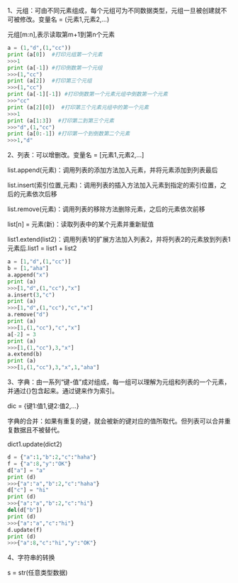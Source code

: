 1、元组：可由不同元素组成，每个元组可为不同数据类型，元组一旦被创建就不可被修改。变量名 = (元素1,元素2,...)

元组[m:n],表示读取第m+1到第n个元素
```python
a = (1,"d",(1,"cc"))
print (a[0])  #打印元组第一个元素 
>>>1
print (a[-1]) #打印倒数第一个元组
>>>(1,"cc")
print (a[2])  #打印第三个元组
>>>(1,"cc")
print (a[-1][-1]) #打印倒数第一个元素元组中倒数第一个元素
>>>"cc"
print (a[2][0])  #打印第三个元素元组中的第一个元素
>>>1
print (a[1:3])  #打印第二到第三个元素
>>>"d",(1,"cc")
print (a[0:-1]) #打印第一个到倒数第二个元素
>>>1,"d"
```
2、列表：可以增删改。变量名 = [元素1,元素2,...]

list.append(元素)：调用列表的添加方法加入元素，并将元素添加到列表最后

list.insert(索引位置,元素)：调用列表的插入方法加入元素到指定的索引位置，之后的元素依次后移

list.remove(元素)：调用列表的移除方法删除元素，之后的元素依次前移

list[n] = 元素(新)：读取列表中的某个元素并重新赋值

list1.extend(list2)：调用列表1的扩展方法加入列表2，并将列表2的元素放到列表1元素后.list1 = list1 + list2
```python
a = [1,"d",(1,"cc")]
b = [1,"aha"]
a.append("x")
print (a)
>>>[1,"d",(1,"cc"),"x"]
a.insert(3,"c")
print (a)
>>>[1,"d",(1,"cc"),"c","x"]
a.remove("d")
print (a)
>>>[1,(1,"cc"),"c","x"]
a[-2] = 3
print (a)
>>>[1,(1,"cc"),3,"x"]
a.extend(b)
print (a)
>>>[1,(1,"cc"),3,"x",1,"aha"]
```
3、字典：由一系列“键-值”成对组成，每一组可以理解为元组和列表的一个元素，并通过{}包含起来。通过键来作为索引。

dic = {键1:值1,键2:值2,...}

字典的合并：如果有重复的键，就会被新的键对应的值所取代。但列表可以合并重复数据且不被替代。

dict1.update(dict2)
```python
d = {"a":1,"b":2,"c":"haha"}
f = {"a":8,"y":"OK"}
d["a"] = "a"
print (d)
>>>{"a":"a","b":2,"c":"haha"}
d["c"] = "hi"
print (d)
>>>{"a":"a","b":2,"c":"hi"}
del(d["b"])
print (d)
>>>{"a":"a","c":"hi"}
d.update(f)
print (d)
>>>{"a":8,"c":"hi","y":"OK"}
```
4、字符串的转换

s = str(任意类型数据)
